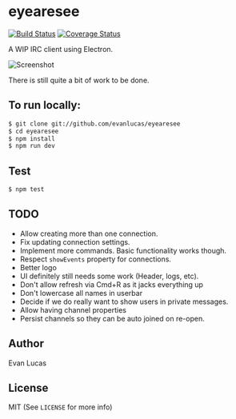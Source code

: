 # eyearesee

[![Build Status](https://travis-ci.org/evanlucas/eyearesee.svg)](https://travis-ci.org/evanlucas/eyearesee)
[![Coverage Status](https://coveralls.io/repos/evanlucas/eyearesee/badge.svg?branch=master&service=github)](https://coveralls.io/github/evanlucas/eyearesee?branch=master)

A WIP IRC client using Electron.

![Screenshot](https://raw.githubusercontent.com/evanlucas/eyearesee/master/screenshot.png)

There is still quite a bit of work to be done.

## To run locally:

```bash
$ git clone git://github.com/evanlucas/eyearesee
$ cd eyearesee
$ npm install
$ npm run dev
```

## Test

```bash
$ npm test
```

## TODO

- Allow creating more than one connection.
- Fix updating connection settings.
- Implement more commands. Basic functionality works though.
- Respect `showEvents` property for connections.
- Better logo
- UI definitely still needs some work (Header, logs, etc).
- Don't allow refresh via Cmd+R as it jacks everything up
- Don't lowercase all names in userbar
- Decide if we do really want to show users in private messages.
- Allow having channel properties
- Persist channels so they can be auto joined on re-open.

## Author

Evan Lucas

## License

MIT (See `LICENSE` for more info)

